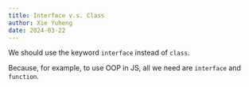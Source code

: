 ```yaml
---
title: Interface v.s. Class
author: Xie Yuheng
date: 2024-03-22
---
```


We should use the keyword `interface` instead of `class`.

Because, for example, to use OOP in JS,
all we need are `interface` and `function`.
